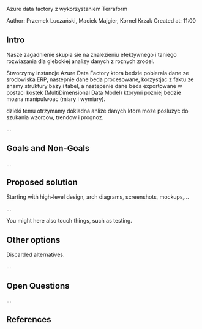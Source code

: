 Azure data factory z wykorzystaniem Terraform

Author: Przemek Luczański, Maciek Majgier, Kornel Krzak
Created at: 11:00

## Intro

Nasze zagadnienie skupia sie na znalezieniu efektywnego i taniego rozwiazania dla glebokiej analizy danych z roznych zrodel.

Stworzymy instancje Azure Data Factory ktora bedzie pobierala dane ze srodowiska ERP, nastepnie dane beda procesowane, korzystjac z faktu ze znamy struktury bazy i tabel, a nastepenie dane beda exportowane w postaci kostek (MultiDimensional Data Model) ktorymi pozniej bedzie mozna manipulwoac (miary i wymiary).

dzieki temu otrzymamy dokladna anlize danych ktora moze posluzyc do szukania wzorcow, trendow i prognoz.

...

## Goals and Non-Goals

...

## Proposed solution

Starting with high-level design, arch diagrams, screenshots, mockups,... 

...

You might here also touch things, such as testing.

## Other options

Discarded alternatives.

...

## Open Questions

...

## References

